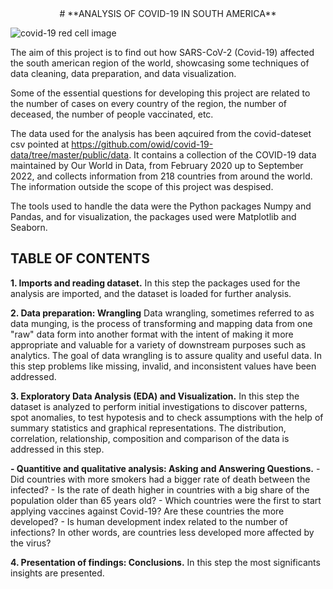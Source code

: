 <center> # **ANALYSIS OF COVID-19 IN SOUTH AMERICA** </center>

![covid-19 red cell image](https://img.freepik.com/free-vector/covid19-coronavirus-red-virus-cell-spread-background-concept_1017-24697.jpg?w=2000)

The aim of this project is to find out how SARS-CoV-2 (Covid-19) affected the south american region of the world, showcasing some techniques of data cleaning, data preparation, and data visualization.

Some of the essential questions for developing this project are related to the number of cases on every country of the region, the number of deceased, the number of people vaccinated, etc.

The data used for the analysis has been aqcuired from the covid-dateset csv pointed at https://github.com/owid/covid-19-data/tree/master/public/data. It contains a collection of the COVID-19 data maintained by Our World in Data, from February 2020 up to September 2022, and collects information from 218 countries from around the world. The information outside the scope of this project was despised.

The tools used to handle the data were the Python packages Numpy and Pandas, and for visualization, the packages used were Matplotlib and Seaborn.



## **TABLE OF CONTENTS**
**1. Imports and reading dataset.**
In this step the packages used for the analysis are imported, and the dataset is loaded for further analysis.

**2. Data preparation: Wrangling**
Data wrangling, sometimes referred to as data munging, is the process of transforming and mapping data from one "raw" data form into another format with the intent of making it more appropriate and valuable for a variety of downstream purposes such as analytics. The goal of data wrangling is to assure quality and useful data. In this step problems like missing, invalid, and inconsistent values have been addressed.

**3. Exploratory Data Analysis (EDA) and Visualization.**
In this step the dataset is analyzed to perform initial investigations to discover patterns, spot anomalies, to test hypotesis and to check assumptions with the help of summary statistics and graphical representations. The distribution, correlation, relationship, composition and comparison of the data is addressed in this step.

  **- Quantitive and qualitative analysis: Asking and Answering Questions.**
    - Did countries with more smokers had a bigger rate of death between the infected?
    - Is the rate of death higher in countries with a big share of the population older than 65 years old?
    - Which countries were the first to start applying vaccines against Covid-19? Are these countries the more developed?
    - Is human development index related to the number of infections? In other words, are countries less developed more affected by the virus?
  
**4. Presentation of findings: Conclusions.**
In this step the most significants insights are presented.
